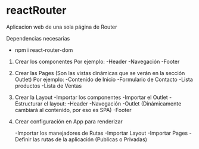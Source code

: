 # reactRouter
Aplicacion web de una sola página de Router

Dependencias necesarias
- npm i react-router-dom



1. Crear los componentes
	Por ejemplo:
		-Header
		-Navegación
		-Footer
2. Crear las Pages (Son las vistas dinámicas que se verán en la sección Outlet)
	Por ejemplo:
		-Contenido de Inicio
		-Formulario de Contacto
		-Lista productos
		-Lista de Ventas
3. Crear la Layout
	-Importar los componentes
	-Importar el Outlet
	-Estructurar el layout:
		-Header
		-Navegación
		-Outlet (Dinámicamente cambiará al contenido, por eso es SPA)
		-Footer
4. Crear configuración en App para renderizar
	
	-Importar los manejadores de Rutas
	-Importar Layout
	-Importar Pages
	-Definir las rutas de la aplicación (Publicas o Privadas)
